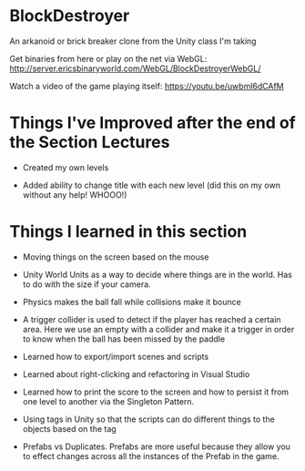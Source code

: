 # BlockDestroyer
An arkanoid or brick breaker clone from the Unity class I'm taking

Get binaries from here or play on the net via WebGL: http://server.ericsbinaryworld.com/WebGL/BlockDestroyerWebGL/

Watch a video of the game playing itself: https://youtu.be/uwbml6dCAfM

# Things I've Improved after the end of the Section Lectures
 - Created my own levels

 - Added ability to change title with each new level (did this on my own without any help! WHOOO!)

# Things I learned in this section

 - Moving things on the screen based on the mouse

 - Unity World Units as a way to decide where things are in the world. Has to do with the size if your camera.

 - Physics makes the ball fall while collisions make it bounce

 - A trigger collider is used to detect if the player has reached a certain area. Here we use an empty with a collider and make it a trigger in order to know when the ball has been missed by the paddle

 - Learned how to export/import scenes and scripts

 - Learned about right-clicking and refactoring in Visual Studio

 - Learned how to print the score to the screen and how to persist it from one level to another via the Singleton Pattern.

 - Using tags in Unity so that the scripts can do different things to the objects based on the tag

 - Prefabs vs Duplicates. Prefabs are more useful because they allow you to effect changes across all the instances of the Prefab in the game.
